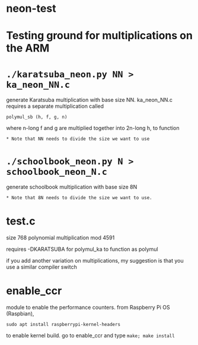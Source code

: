 # neon-test

# Testing ground for multiplications on the ARM

# `./karatsuba_neon.py NN > ka_neon_NN.c`

generate Karatsuba multiplication with base size NN.
ka_neon_NN.c requires a separate multiplication called 

`polymul_sb (h, f, g, n)`

where n-long f and g are multiplied together into 2n-long h, to function

	* Note that NN needs to divide the size we want to use


# `./schoolbook_neon.py N > schoolbook_neon_N.c`

generate schoolbook multiplication with base size 8N

	* Note that 8N needs to divide the size we want to use.

# test.c

size 768 polynomial multiplication mod 4591

requires -DKARATSUBA for polymul_ka to function as polymul

if you add another variation on multiplications, my suggestion is that you use a similar compiler switch



# enable_ccr

module to enable the performance counters.
from Raspberry Pi OS (Raspbian), 

`sudo apt install raspberrypi-kernel-headers`

to enable kernel build.  go to enable_ccr
and type `make; make install`
